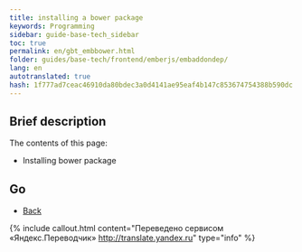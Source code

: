 ```yaml
--- 
title: installing a bower package 
keywords: Programming 
sidebar: guide-base-tech_sidebar 
toc: true 
permalink: en/gbt_embbower.html 
folder: guides/base-tech/frontend/emberjs/embaddondep/ 
lang: en 
autotranslated: true 
hash: 1f777ad7ceac46910da80bdec3a0d4141ae95eaf4b147c853674754388b590dc 
--- 
```


## Brief description 

The contents of this page: 

* Installing bower package 

## Go 

* [Back](gbt_emberjs.html)


{% include callout.html content="Переведено сервисом «Яндекс.Переводчик» <http://translate.yandex.ru>" type="info" %}